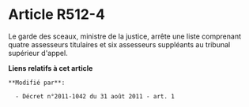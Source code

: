 # Article R512-4

Le garde des sceaux, ministre de la justice, arrête une liste comprenant quatre assesseurs titulaires et six assesseurs
suppléants au tribunal supérieur d'appel.

**Liens relatifs à cet article**

	**Modifié par**:

	  - Décret n°2011-1042 du 31 août 2011 - art. 1
